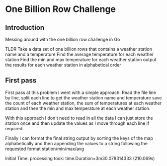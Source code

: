 # One Billion Row Challenge

## Introduction

Messing around with the one billion row challenge in Go

TLDR 
Take a data set of one billion rows that contains a weather station name and a temperature
Find the average temperature for each weather station
Find the min and max temperature for each weather station
output the results for each weather station in alphabetical order

## First pass

First pass at this problem I went with a simple approach.
Read the file line by line, split each line to get the weather station name and temperature
save the count of each weather station, the sum of temperatures at each weather station 
and then the min and max temperature at each weather station.

With this approach I don't need to read in all the data I can just store the station once and
then update the values as I move through each line if required.

Finally I can format the final string output by sorting the keys of the map alphabetically and then
appending the values to a string following the requested format station/min/max/avg

Initial Time: processing took: time.Duration=3m30.078314333  (210.069s)
